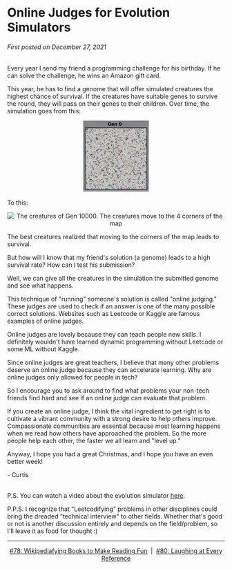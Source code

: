 # Online Judges for Evolution Simulators

###### First posted on December 27, 2021

Every year I send my friend a programming challenge for his birthday. If he can solve the challenge, he wins an Amazon gift card.

This year, he has to find a genome that will offer simulated creatures the highest chance of survival. If the creatures have suitable genes to survive the round, they will pass on their genes to their children. Over time, the simulation goes from this:
 
<p align="center">
  <img width="30%" src="../assets/079/bad_genome.gif" alt="The initial creatures of Gen 0. The genetic makeup has high variation"/>
</p>

To this:
 
<p align="center">
  <img width="30%" src="../assets/079/good_genome.gif" alt="The creatures of Gen 10000. The creatures move to the 4 corners of the map"/>
</p>


The best creatures realized that moving to the corners of the map leads to survival.

But how will I know that my friend's solution (a genome) leads to a high survival rate? How can I test his submission?

Well, we can give all the creatures in the simulation the submitted genome and see what happens.

This technique of "running" someone's solution is called "online judging." These judges are used to check if an answer is one of the many possible correct solutions. Websites such as Leetcode or Kaggle are famous examples of online judges.

Online judges are lovely because they can teach people new skills. I definitely wouldn't have learned dynamic programming without Leetcode or some ML without Kaggle.

Since online judges are great teachers, I believe that many other problems deserve an online judge because they can accelerate learning. Why are online judges only allowed for people in tech?

So I encourage you to ask around to find what problems your non-tech friends find hard and see if an online judge can evaluate that problem.

If you create an online judge, I think the vital ingredient to get right is to cultivate a vibrant community with a strong desire to help others improve. Compassionate communities are essential because most learning happens when we read how others have approached the problem. So the more people help each other, the faster we all learn and "level up."

Anyway, I hope you had a great Christmas, and I hope you have an even better week!

\- Curtis
<br>
<br>

P.S. You can watch a video about the evolution simulator [here](https://www.youtube.com/watch?v=N3tRFayqVtk).

P.P.S. I recognize that "Leetcodifying" problems in other disciplines could bring the dreaded "technical interview" to other fields. Whether that's good or not is another discussion entirely and depends on the field/problem, so I'll leave it as food for thought :)

<!--START OF FOOTER-->
<hr style="margin-top:9px;height:1px;border: 0;background-image: linear-gradient(to right, rgba(0, 0, 0, 0.0), rgba(0, 0, 0, 0.5),rgba(0, 0, 0, 0.0));">
<!--START OF ISSUE NAVIGATION LINKS-->
<p align="center"><a href='078_wikipediafying_books_to_make_reading_fun.md'>#78: Wikipediafying Books to Make Reading Fun</a>&nbsp;&nbsp;|&nbsp;&nbsp;<a href='080_laughing_at_every_reference.md'>#80: Laughing at Every Reference</a></p>
<!--START OF ISSUE NAVIGATION LINKS-->
<!--END OF FOOTER-->
